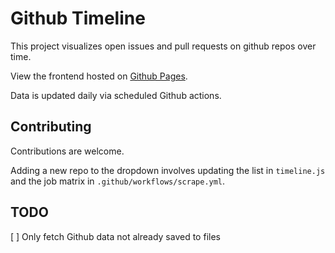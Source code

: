 # Github Timeline

This project visualizes open issues and pull requests on github repos over time.

View the frontend hosted on [Github Pages](https://rifelpet.github.io/github-timeline/).

Data is updated daily via scheduled Github actions.

## Contributing

Contributions are welcome.

Adding a new repo to the dropdown involves updating the list in `timeline.js` and the job matrix in `.github/workflows/scrape.yml`.

## TODO
[ ] Only fetch Github data not already saved to files